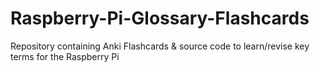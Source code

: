 # Raspberry-Pi-Glossary-Flashcards
Repository containing Anki Flashcards &amp; source code to learn/revise key terms for the Raspberry Pi

